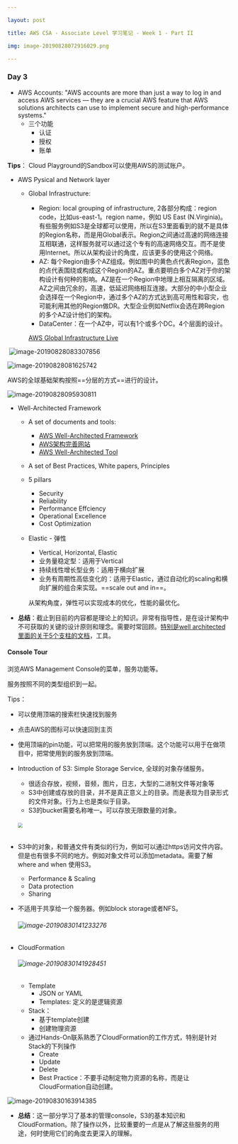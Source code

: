 ```yaml
---

layout: post

title: AWS CSA - Associate Level 学习笔记 - Week 1 - Part II

img: image-20190828072916029.png

---
```


### Day 3

- AWS Accounts: "AWS accounts are more than just a way to log in and access AWS services — they are a crucial AWS feature that AWS solutions architects can use to implement secure and high-performance systems."
  - 三个功能
    - 认证
    - 授权
    - 账单

**Tips**： Cloud Playground的Sandbox可以使用AWS的测试账户。



- AWS Pysical and Network layer

  - Global Infrastructure: 

    - Region: local grouping of infrastructure, 2各部分构成：region code，比如us-east-1。region name，例如 US East (N.Virginia)。有些服务例如S3是全球都可以使用，所以在S3里面看到的就不是具体的Region名称，而是用Global表示。Region之间通过高速的网络连接互相联通，这样服务就可以通过这个专有的高速网络交互。而不是使用Internet。所以从架构设计的角度，应该更多的使用这个网络。
    - AZ: 每个Region由多个AZ组成。例如图中的黄色点代表Region，蓝色的点代表围绕或构成这个Region的AZ。重点要明白多个AZ对于你的架构设计有何种的影响。AZ是在一个Region中地理上相互隔离的区域。AZ之间由冗余的，高速，低延迟网络相互连接。大部分的中小型企业会选择在一个Region中，通过多个AZ的方式达到高可用性和容灾，也可能利用其他的Region做DR。大型企业例如Netflix会选在跨Region的多个AZ设计他们的架构。
    - DataCenter：在一个AZ中，可以有1个或多个DC。4个层面的设计。

    [AWS Global Infrastructure Live](https://www.infrastructure.aws)

​				![image-20190828083307856](../assets/img/image-20190828083307856.png)



![image-20190828081625742](../assets/img/image-20190828081625742.png)

AWS的全球基础架构按照==分层的方式==进行的设计。

![image-20190828095930811](../assets/img/image-20190828095930811.png)



- Well-Architected Framework

  - A set of documents and tools: 

    - [AWS Well-Architected Framework](https://d1.awsstatic.com/whitepapers/architecture/AWS_Well-Architected_Framework.pdf)
    - [AWS架构完善网站](https://aws.amazon.com/cn/architecture/well-architected/)
    - [AWS Well-Architected Tool](https://aws.amazon.com/cn/well-architected-tool/)

  - A set of Best Practices, White papers, Principles

  - 5 pillars

    - Security
    - Reliability
    - Performance Effciency
    - Operational Excellence
    - Cost Optimization

  - Elastic - 弹性

    - Vertical, Horizontal, Elastic
    - 业务量稳定型：适用于Vertical
    - 持续线性增长型业务：适用于横向扩展
    - 业务有周期性高低变化的：适用于Elastic，通过自动化的scaling和横向扩展的组合来实现。==scale out and in==。

    从架构角度，弹性可以实现成本的优化，性能的最优化。

- **总结**：截止到目前的内容都是理论上的知识。非常有指导性，是在设计架构中不可获取的关键的设计原则和理念。需要时常回顾。<u>特别是well architected里面的关于5个支柱的文档</u>，工具。

#### Console Tour

浏览AWS Management Console的菜单，服务功能等。

服务按照不同的类型组织到一起。

Tips：

- 可以使用顶端的搜索栏快速找到服务
- 点击AWS的图标可以快速回到主页
- 使用顶端的pin功能，可以把常用的服务放到顶端。这个功能可以用于在做项目中，把常使用到的服务放到顶端。



- Introduction of S3: Simple Storage Service, 全球的对象存储服务。

  - 很适合存放，视频，音频，图片，日志，大型的二进制文件等对象等
  - S3中创建或存放的目录，并不是真正意义上的目录。而是表现为目录形式的文件对象。行为上也是类似于目录。
  - S3的bucket需要名称唯一。可以存放无限数量的对象。

  ###### <img src=../assets/img/image-20190829143946286.png style="zoom:65%"/>



- S3中的对象，和普通文件有类似的行为，例如可以通过https访问文件内容。但是也有很多不同的地方。例如对象文件可以添加metadata。需要了解where and when 使用S3。

  - Performance & Scaling
  - Data protection
  - Sharing

- 不适用于共享给一个服务器。例如block storage或者NFS。

  ###### ![image-20190830141233276](../assets/img/image-20190830141233276.png)



- CloudFormation

  ###### ![image-20190830141928451](../assets/img/image-20190830141928451.png)

  - Template
    - JSON or YAML
    - Templates: 定义的是逻辑资源
  - Stack：
    - 基于template创建
    - 创建物理资源
  - 通过Hands-On联系熟悉了CloudFormation的工作方式，特别是针对Stack的下列操作
    - Create
    - Update
    - Delete
    - Best Practice：不要手动制定物力资源的名称，而是让CloudFormation自动创建。

![image-20190830163914385](../assets/img/image-20190830163914385.png)



- **总结**：这一部分学习了基本的管理console，S3的基本知识和CloudFormation。除了操作以外，比较重要的一点是从了解这些服务的用途，何时使用它们的角度去更深入的理解。